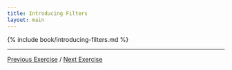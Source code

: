 ```yaml
---
title: Introducing Filters
layout: main
---
```


{% include book/introducing-filters.md %}

---

[Previous Exercise](ex9.html) / [Next Exercise](ex11.html)